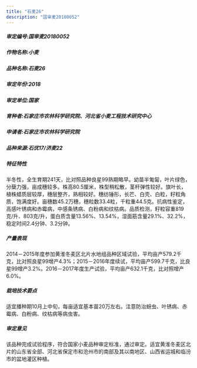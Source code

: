 ```yaml
---
title: "石麦26"
description: "国审麦20180052"
---
```

##### 审定编号:国审麦20180052

##### 作物名称:小麦

##### 品种名称:石麦26

##### 审定年份:2018

##### 审定单位:国家

##### 育种者:石家庄市农林科学研究院、河北省小麦工程技术研究中心

##### 申请者:石家庄市农林科学研究院

##### 品种来源:石优17/济麦22

##### 特征特性
半冬性，全生育期241天，比对照品种良星99熟期略早。幼苗半匍匐，叶片绿色，分蘖力强，亩成穗较多。株高80.5厘米，株型稍松散，茎秆弹性较好。旗叶长，植株蜡质层较厚，穗层整齐，熟相较好。穗纺锤形，长芒、白壳、白粒，籽粒角质，饱满度好。亩穗数45.2万穗，穗粒数33.4粒，千粒重44.5克。抗病性鉴定，高感叶锈病和赤霉病，中感条锈病、白粉病和纹枯病。品质检测，籽粒容重819克/升、803克/升，蛋白质含量13.56%、13.54%，湿面筋含量29.1%、32.2%，稳定时间2.4分钟、3.2分钟。

##### 产量表现
2014－2015年度参加黄淮冬麦区北片水地组品种区域试验，平均亩产579.2千克，比对照良星99增产4.3%；2015－2016年度续试，平均亩产599.7千克，比良星99增产3.2%。2016－2017年度生产试验，平均亩产632.1千克，比对照增产6.0%。

##### 栽培技术要点
适宜播种期10月上中旬，每亩适宜基本苗20万左右。注意防治蚜虫、叶锈病、赤霉病、白粉病、纹枯病等病虫害。

##### 审定意见
该品种完成试验程序，符合国家小麦品种审定标准，通过审定。适宜黄淮冬麦区北片的山东省全部、河北省保定市和沧州市的南部及其以南地区、山西省运城和临汾市的盆地灌区种植。
